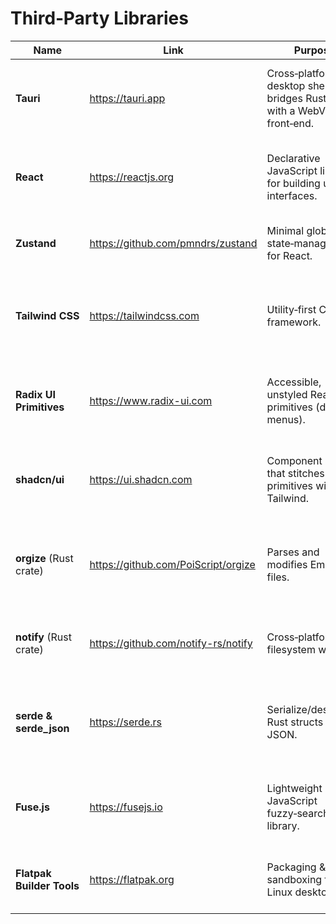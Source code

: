 # Third‑Party Libraries

| Name | Link | Purpose | License | Why Chosen |
|------|------|---------|---------|------------|
| **Tauri** | <https://tauri.app> | Cross‑platform desktop shell that bridges Rust core with a WebView front‑end. | MIT | Lightweight, secure alternative to Electron; first‑class Rust support and small bundle size. |
| **React** | <https://reactjs.org> | Declarative JavaScript library for building user interfaces. | MIT | De‑facto standard for component‑based UIs; vast ecosystem and tooling. |
| **Zustand** | <https://github.com/pmndrs/zustand> | Minimal global state‑management for React. | MIT | Tiny footprint, no boilerplate; perfect fit for a desktop MVP. |
| **Tailwind CSS** | <https://tailwindcss.com> | Utility‑first CSS framework. | MIT | Enables consistent styling with minimal CSS files; easy theming and responsive design. |
| **Radix UI Primitives** | <https://www.radix-ui.com> | Accessible, unstyled React primitives (dialogs, menus). | MIT | Provides a11y‑correct building blocks that pair well with Tailwind for custom design. |
| **shadcn/ui** | <https://ui.shadcn.com> | Component library that stitches Radix primitives with Tailwind. | MIT | Accelerates development with pre‑wired examples while staying design‑agnostic. |
| **orgize** (Rust crate) | <https://github.com/PoiScript/orgize> | Parses and modifies Emacs Org files. | MIT / Apache‑2.0 | Mature, actively maintained Org‑mode parser in Rust; exactly matches our file‑compat requirement. |
| **notify** (Rust crate) | <https://github.com/notify-rs/notify> | Cross‑platform filesystem watch. | MIT / Apache‑2.0 | Simple API for detecting file changes across Linux, Windows, macOS. |
| **serde & serde_json** | <https://serde.rs> | Serialize/deserialize Rust structs to JSON. | MIT / Apache‑2.0 | De‑facto standard for Rust JSON handling; zero‑cost abstractions and broad ecosystem use. |
| **Fuse.js** | <https://fusejs.io> | Lightweight JavaScript fuzzy‑search library. | Apache‑2.0 | Fast client‑side fuzzy matching for the re‑file dialog with minimal bundle impact. |
| **Flatpak Builder Tools** | <https://flatpak.org> | Packaging & sandboxing for Linux desktop apps. | LGPL‑2.1+ | Provides unified distribution on Mint and other distros; integrates cleanly with CI. |

